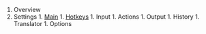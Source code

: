   1. Overview
  1. Settings
    1. [Main](ZScreenSetting_MainTab.md)
    1. [Hotkeys](HotKeysTab.md)
    1. Input
    1. Actions
    1. Output
    1. History
    1. Translator
    1. Options